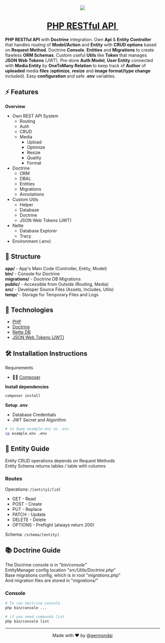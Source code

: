<h1 align="center">
  <a href="https://api.germondai.com" target="_blank">
    <img align="center" src="https://skillicons.dev/icons?i=php,mysql" /><br/><br/>
    <span>PHP RESTful API</span>&nbsp;
  </a>
</h1>

**PHP RESTful API** with **Doctrine** integration. Own **Api** & **Entity Controller** that handles routing of **Model/Action** and **Entity** with **CRUD options** based on **Request Method**. Doctrine **Console**, **Entities** and **Migrations** to create flawless **ORM Schemas**. Custom useful **Utils** like **Token** that manages **JSON Web Tokens** (JWT). Pre-done **Auth Model**, **User Entity** connected with **Media Entity** by **OneToMany Relation** to keep track of **Author** of **uploaded** media **files** (**optimize**, **resize** and **image format/type change** included). Easy **configuration** and safe **.env** variables.

## ⚡️ Features

**Overview**

-   Own REST API System
    -   Routing
    -   Auth
    -   CRUD
    -   Media
        -   Upload
        -   Optimize
        -   Resize
        -   Quality
        -   Format
-   Doctrine
    -   ORM
    -   DBAL
    -   Entities
    -   Migrations
    -   Annotations
-   Custom Utils
    -   Helper
    -   Database
    -   Doctrine
    -   JSON Web Tokens (JWT)
-   Nette
    -   Database Explorer
    -   Tracy
-   Environment (.env)

## 🧬 Structure

**app/** - App's Main Code (Controller, Entity, Model)\
**bin/** - Console for Doctrine\
**migrations/** - Doctrine DB Migrations\
**public/** - Accessible from Outside (Routing, Media)\
**src/** - Developer Source Files (Assets, Includes, Utils)\
**temp/** - Storage for Temporary Files and Logs

## 🧠 Technologies

-   <a href="https://www.php.net/" target="_blank">PHP</a>
-   <a href="https://www.doctrine-project.org/" target="_blank">Doctrine</a>
-   <a href="https://doc.nette.org/en/database" target="_blank">Nette DB</a>
-   <a href="https://jwt.io/" target="_blank">JSON Web Tokens (JWT)</a>

## 🛠️ Installation Instructions

Requirements

-   👨‍💻 <a href="https://getcomposer.org/" target="_blank">Composer</a>

**Install dependencies**

```bash
composer install
```

**Setup .env**

-   Database Credentials
-   JWT Secret and Algorithm

```bash
# to dupe example.env as .env
cp example.env .env
```

## 📝 Entity Guide

Entity CRUD operations depends on Request Methods\
Entity Schema returns tables / table with columns

### Routes

Operations: `/[entity]/[id]`

-   GET - Read
-   POST - Create
-   PUT - Replace
-   PATCH - Update
-   DELETE - Delete
-   OPTIONS - Preflight (always return 200)

Schema: `/schema/[entity]`

## 📚 Doctrine Guide

The Doctrine console is in "_bin/console_"\
EntityManager config location "_src/Utils/Doctrine.php_"\
Base migrations config, which is in root "_migrations.php_"\
And migration files are stored in "_migrations/_"

### Console

```bash
# To run doctrine console
php bin/console ...

# if you need commands list
php bin/console list
```

---

<p align="center">
    <span>Made with ❤️ by</span>
    <a href="https://github.com/germondai" target="_blank">@germondai</a>
</p>
